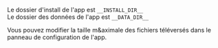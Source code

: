 Le dossier d'install de l'app est `__INSTALL_DIR__`  
Le dossier des données de l'app est `__DATA_DIR__`

Vous pouvez modifier la taille m&aximale des fichiers téléversés dans le panneau de configuration de l'app.
